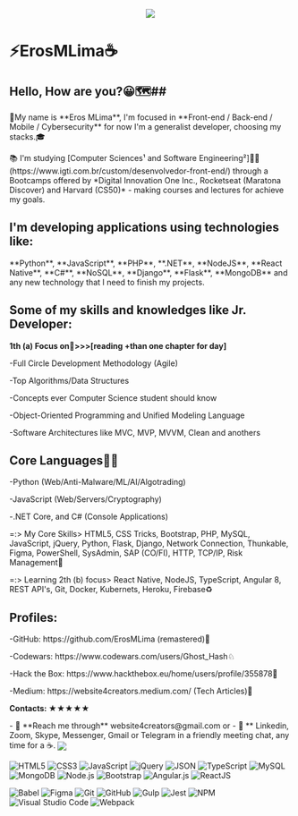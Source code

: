 <!-- Cover 
<p align="center">
	<img 
		alt=" " 
		loading="lazy" 
		src="./assets/Cover_GitHub.gif" 
		style="border-radius: 15px; box-shadow: 5px 5px 5px 5px rgba(0,0,0,.5);" 
		title="Eros MLima" 
	>
</p>  
#GoGoGo 🚀 🚀 🚀


<p align="center" >👨‍💻
    <img windth="470" src="https://blog.radware.com/wp-content/uploads/2020/06/traffic-juanjo-1536x768.jpg" style="width: 520px; height: 100px; margin: 0px;">
</p> 

-->


<p align="center">
    <img windth="470" src="https://i.pinimg.com/originals/30/b8/17/30b8174c6f1a07e0af9bcf41fec3a5f5.gif">
</p>

<h1>⚡️ErosMLima☕️</h1> 

## Hello, How are you?😀🗺️##
<p> </p>

<p>👨My name is **Eros MLima**, I'm focused in **Front-end / Back-end / Mobile / Cybersecurity** for now I'm a generalist developer, choosing my stacks.🎓</p>

<p>📚 I'm studying [Computer Sciences¹ and Software Engineering²]👨‍💻(https://www.igti.com.br/custom/desenvolvedor-front-end/) through a Bootcamps offered by *Digital Innovation One Inc., Rocketseat (Maratona Discover) and Harvard (CS50)* - making courses and lectures for achieve my goals. </p>

## I'm developing applications using technologies like:

<p>**Python**, **JavaScript**, **PHP**, **.NET**, **NodeJS**, **React Native**, **C#**, **NoSQL**, **Django**, **Flask**, **MongoDB** and any new technology that I need to finish my projects.</p>
<p> </p>

<!-- Skills -->

## Some of my skills and knowledges like Jr. Developer:

<!-- Skills -->
**1th (a) Focus on🎯>>>[reading +than one chapter for day]**
<p> </p>
<p>-Full Circle Development Methodology (Agile)</p>
<p>-Top Algorithms/Data Structures</p>
<p>-Concepts ever Computer Science student should know</p>
<p>-Object-Oriented Programming and Unified Modeling Language</p>
<p>-Software Architectures like MVC, MVP, MVVM, Clean and anothers</p>

<!-- Core Languages -->

## **Core Languages👨‍💻** ##
<p> </p>
<p>-Python (Web/Anti-Malware/ML/AI/Algotrading)</p>
<p>-JavaScript (Web/Servers/Cryptography)</p>
<p>-.NET Core, and C# (Console Applications)</p>
<p> </p>

<!-- Core Skills -->

<p> =:> My Core Skills> HTML5, CSS Tricks, Bootstrap, PHP, MySQL, JavaScript, jQuery, Python, Flask, Django, Network Connection, Thunkable, Figma, PowerShell, SysAdmin, SAP (CO/FI), HTTP, TCP/IP, Risk Management🐍</p>
<p> </p>

<!-- Learning -->

<p> =:> Learning 2th (b) focus> React Native, NodeJS, TypeScript, Angular 8, REST API's, Git, Docker, Kubernets, Heroku, Firebase♻️</p>


<!-- Extra Mile

<p>Extra Mile (little researches), not my core skills yet:</p>

<p>-Arch Linux, Kernel, NoSQL, Assembly, Go, Scala, Lisp, Regex, Swift🔰</p>
<p>-Web and Mobile Frameworks, Ngnix, OracleDB, AWS, Azure, Apache Mesos, Terraform, Xampp, Redis</p>
<p>-Xamarim, GatsbyJS, AdonisJS, MongoDB, Elastic, Ruby (Sinatra), Elixir (Phoenix), Rusty, Java (Kotlin)⚜️</p>
<p>-DevOps, Tests QA, Pipelines, GitLab Ci, Jenkins CI, Continuous Integration, Continuous Inspection, Release🧪</p> -->

<p> </p>
<!-- Profiles-->

## Profiles:
<p>-GitHub: https://github.com/ErosMLima (remastered)🌟</p>
<p>-Codewars: https://www.codewars.com/users/Ghost_Hash♘</p>
<p>-Hack the Box: https://www.hackthebox.eu/home/users/profile/355878🕋</p>
<p>-Medium: https://website4creators.medium.com/ (Tech Articles)📝 </p>
<p> </p>
<!-- Contacts -->

**Contacts: ★★★★★**
<p> </p>
- 💬 **Reach me through** website4creators@gmail.com or
- 📲 ** Linkedin, Zoom, Skype, Messenger, Gmail or Telegram in a friendly meeting chat, any time for a ☕️.
<!-- Charts -->
<img src="https://github-readme-stats.vercel.app/api/top-langs/?username=ErosMLima&layout=compact&theme=jolly"
style="max-width:120%" align="center">
<p> </p>

<!-- Languages, libs and frameworks -->
<p align="left">
	<img alt="HTML5" src="https://img.shields.io/badge/-HTML-fff?style=plastic&logo=HTML5" title="HTML5" />
	<img alt="CSS3" src="https://img.shields.io/badge/-CSS-fff?style=plastic&logo=CSS3&logoColor=1572B6" title="CSS3" />
	<img alt="JavaScript" src="https://img.shields.io/badge/-JavaScript-fff?fff&style=plastic&logo=javascript&logoColor=f7ab00" title="JavaScript" />
	<img alt="jQuery" src="https://img.shields.io/badge/-jQuery-fff?style=plastic&logo=jquery&logoColor=4878a0" title="jQuery" />
	<img alt="JSON" src="https://img.shields.io/badge/-JSON-fff?style=plastic&logo=json&logoColor=1a1a1a" title="JSON" />
	<img alt="TypeScript" src="https://img.shields.io/badge/-TypeScript-fff?style=plastic&logo=typescript" title="TypeScript" />
	<img alt="MySQL" src="https://img.shields.io/badge/-MySQL-fff?style=plastic&logoColor=00758f&logo=mysql" title="MySQL" />
	<img alt="MongoDB" src="https://img.shields.io/badge/-MongoDB-fff?style=plastic&logoColor=009547&logo=mongodb" title="MongoDB" />
	<img alt="Node.js" src="https://img.shields.io/badge/-Node.js-fff?style=plastic&logoColor=fff&logo=node.js&logoColor=5B9856" title="Node.js" />
	<img alt="Bootstrap" src="https://img.shields.io/badge/-Bootstrap-fff?style=plastic&logo=bootstrap&logoColor=563D7C" title="Bootstrap" />
	<img alt="Angular.js" src="https://img.shields.io/badge/-Angular-fff?style=plastic&logo=angular&logoColor=af2d2f" title="Angular.js" />
	<img alt="ReactJS" src="https://img.shields.io/badge/-React-fff?style=plastic&logo=react&logoColor=18BCEE" title="ReactJS" />
</p>

<!-- Tools Front-end -->
<p align="left">
	<img alt="Babel" src="https://img.shields.io/badge/-Babel-fff?style=plastic&logo=babel" title="Babel" />
	<img alt="Figma" src="https://img.shields.io/badge/-Figma-fff?fff&style=plastic&logo=figma" title="Figma" />
	<img alt="Git" src="https://img.shields.io/badge/-Git-fff?style=plastic&logo=git" title="Git" />
	<img alt="GitHub" src="https://img.shields.io/badge/-GitHub-fff?style=plastic&logo=github&logoColor=333333" title="GitHub" />
	<img alt="Gulp" src="https://img.shields.io/badge/-Gulp-fff?style=plastic&logo=gulp" title="Gulp" />
	<img alt="Jest" src="https://img.shields.io/badge/-Jest-fff?style=plastic&logo=jest&logoColor=944058" title="Jest" />
	<img alt="NPM" src="https://img.shields.io/badge/-NPM-fff?style=plastic&logo=npm" title="NPM" />
	<img alt="Visual Studio Code" src="https://img.shields.io/badge/-Visual%20Studio%20Code-fff?style=plastic&logo=visual-studio-code&logoColor=007ACC" title="Visual Studio Code" />
	<img alt="Webpack" src="https://img.shields.io/badge/-Webpack-fff?style=plastic&logo=webpack&logoColor=1b74ba" title="Webpack" />
</p>
				
